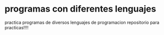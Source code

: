 # programas con diferentes lenguajes
practica programas de diversos lenguajes de programacion
repositorio para practicas!!!! 
